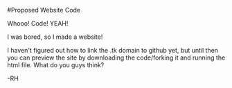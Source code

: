 #Proposed Website Code

Whooo! Code! YEAH!

I was bored, so I made a website! 

I haven't figured out how to link the .tk domain to github yet, but until then you can preview the site by downloading the code/forking it and running the html file. What do you guys think?

-RH
